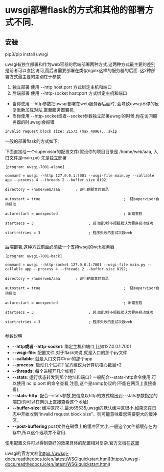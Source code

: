 # uwsgi部署flask的方式和其他的部署方式不同.

## 安装 

pip3/pip install uwsgi


uwsgi有独立部署和作为web容器的后端部署两种方式.这两种方式最主要的差别是前者可以直接访问,而后者需要部署在类似nginx这样的服务器的后面.
这2种部署方式最主要的差别在于参数

1. 独立部署 使用 --http host:port 方式绑定主机和端口
2. 后端部署 使用 --http-socket  host:port 方式绑定主机和端口

* 当你使用 --http参数把uwsgi部署在web服务器后面时, 会导致uwsgi不停的反复重新加载对站,直至服务器宕机.
* 当你使用  --http-socket或者--socket参数独立部署uwsgi的时候,你在访问服务器的时uwsgi会报错
```shell
invalid request block size: 21573 (max 4096)...skip
```

一般的部署flask的方式如下:

下面直接给一个supervisor的配置文件(假设你的项目目录是 /home/web/aaa, 入口文件是main.py)
先是独立部署

```
[program: uwsgi-7001-alone]

command = uwsgi --http 127.0.0.1:7001 --wsgi-file main.py --callable app --process 4 --threads 2 --buffer-size 8192;

directory = /home/web/aaa       ; 运行的脚本的目录

autostart = true                                      ;  随supervisor自动启动

autorestart = unexpected                              ; 出错重启

startsecs = 3                         ; 启动后3秒不报错就认为程序启动成功

startretries = 3                      ; 程序失败的重试次数web


```

后端部署,这种方式前面必须放一个支持wsgi的web服务器
```
[program: uwsgi-7001-back]

command = uwsgi --http-socket 127.0.0.1:7001 --wsgi-file main.py --callable app --process 4 --threads 2 --buffer-size 8192;

directory = /home/web/aaa       ; 运行的脚本的目录

autostart = true                                      ;  随supervisor自动启动

autorestart = unexpected                              ; 出错重启

startsecs = 3                         ; 启动后3秒不报错就认为程序启动成功

startretries = 3                      ; 程序失败的重试次数web


```

参数说明

* **--http或者--http-socket**: 绑定主机和端口,比如127.0.0.1:7001
* **--wsgi-file**: 配置文件,对于flask来说,就是入口的那个py文件
* **--callable**: 就是入口文件中run的那个app
* **--process**: 启动几个进程? 官方建议为计算机核心数目*2
* **--threads**: 每个进程开几个线程?
* **--stats**: 运行状态转发到那个地址和端口? 一般配合--stats-http命令使用.可以使用 nc ip port  的命令查看,注意,这个是snmp协议的(不能在网页上直接查看).
* **--stats-http**: 配合--stats参数,把信息以http的方式输出到--stats参数指定的端口(你可以在网页上直接查看这个地址)
* **--buffer-size**: 缓冲区尺寸,最大65535,uwsgi的默认缓冲区很小.如果您在日志中开始收到“invalid request block size”，则可能意味着您需要更大的缓冲区。
* **--post-buffering**  post文件在磁盘上的缓冲区大小,一般这个文件都缓存在内存中,所以这个选项并不常用.


使用配置文件可以得到更好的效果具体的配置相对复杂.官方文档在[这里](https://uwsgi-docs.readthedocs.io/en/latest/Configuration.html)


uwsgi的官方文档[https://uwsgi-docs.readthedocs.io/en/latest/WSGIquickstart.html](https://uwsgi-docs.readthedocs.io/en/latest/WSGIquickstart.html)